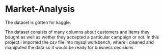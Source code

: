 # Market-Analysis

The dataset is gotten for kaggle. 

The dataset consists of many columns about customers and items they bought as well as wether they accepted a particular campaign or not.
In this project i imported the csv file into mysql workbench, where i cleaned and maniputed the data so it would be ready for buisness decisions.
